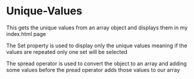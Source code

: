 # Unique-Values
This gets the unique values from an array object and displays them in my index.html page

The Set property is used to display only the unique values meaning if the values are repeated only one set will be selected

The spread operator is used to convert the object to an array and adding some values before the pread operator adds those values to our array
